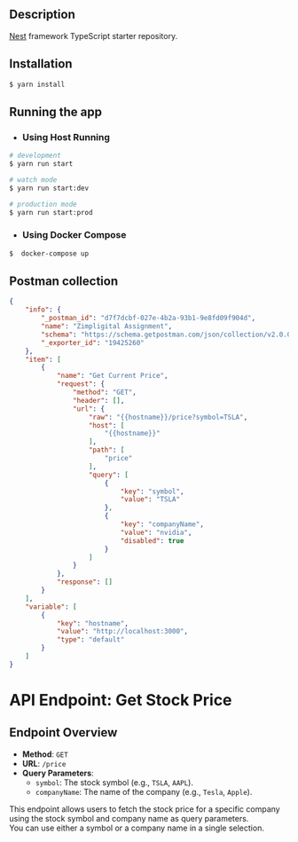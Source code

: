 ## Description

[Nest](https://github.com/nestjs/nest) framework TypeScript starter repository.

## Installation

```bash
$ yarn install
```

## Running the app

- ### Using Host Running
```bash
# development
$ yarn run start

# watch mode
$ yarn run start:dev

# production mode
$ yarn run start:prod
```
- ### Using Docker Compose
```bash
$  docker-compose up
```
## Postman collection
```json
{
	"info": {
		"_postman_id": "d7f7dcbf-027e-4b2a-93b1-9e8fd09f904d",
		"name": "Zimpligital Assignment",
		"schema": "https://schema.getpostman.com/json/collection/v2.0.0/collection.json",
		"_exporter_id": "19425260"
	},
	"item": [
		{
			"name": "Get Current Price",
			"request": {
				"method": "GET",
				"header": [],
				"url": {
					"raw": "{{hostname}}/price?symbol=TSLA",
					"host": [
						"{{hostname}}"
					],
					"path": [
						"price"
					],
					"query": [
						{
							"key": "symbol",
							"value": "TSLA"
						},
						{
							"key": "companyName",
							"value": "nvidia",
							"disabled": true
						}
					]
				}
			},
			"response": []
		}
	],
	"variable": [
		{
			"key": "hostname",
			"value": "http://localhost:3000",
			"type": "default"
		}
	]
}
```
# API Endpoint: Get Stock Price

## Endpoint Overview

- **Method**: `GET`
- **URL**: `/price`
- **Query Parameters**:
  - `symbol`: The stock symbol (e.g., `TSLA`, `AAPL`).
  - `companyName`: The name of the company (e.g., `Tesla`, `Apple`).

This endpoint allows users to fetch the stock price for a specific company using the stock symbol and company name as query parameters.<br/>
You can use either a symbol or a company name in a single selection.
